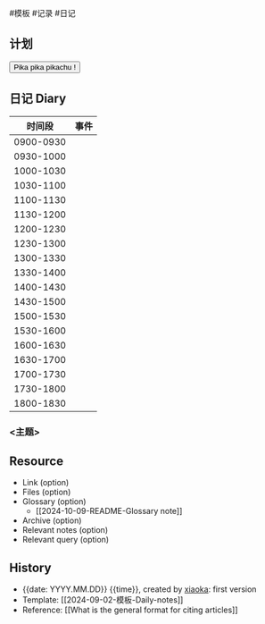  #模板  #记录 #日记

## 计划
<button class="sparkles">Pika pika pikachu !</button>

## 日记 Diary

| 时间段       | 事件  |
| --------- | --- |
| 0900-0930 |     |
| 0930-1000 |     |
| 1000-1030 |     |
| 1030-1100 |     |
| 1100-1130 |     |
| 1130-1200 |     |
| 1200-1230 |     |
| 1230-1300 |     |
| 1300-1330 |     |
| 1330-1400 |     |
| 1400-1430 |     |
| 1430-1500 |     |
| 1500-1530 |     |
| 1530-1600 |     |
| 1600-1630 |     |
| 1630-1700 |     |
| 1700-1730 |     |
| 1730-1800 |     |
| 1800-1830 |     |


### <主题>

## Resource

- Link (option)
- Files (option)
- Glossary (option)
    - [[2024-10-09-README-Glossary note]]
- Archive (option)
- Relevant notes (option)
- Relevant query (option)

## History

- {{date: YYYY.MM.DD}} {{time}}, created by [xiaoka](https://www.xiaokaup.com/): first version
- Template: [[2024-09-02-模板-Daily-notes]]
- Reference: [[What is the general format for citing articles]]
